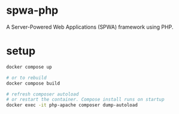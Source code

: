 # spwa-php
A Server-Powered Web Applications (SPWA) framework using PHP. 

# setup

```bash
docker compose up

# or to rebuild
docker compose build

# refresh composer autoload
# or restart the container. Compose install runs on startup
docker exec -it php-apache composer dump-autoload
```

